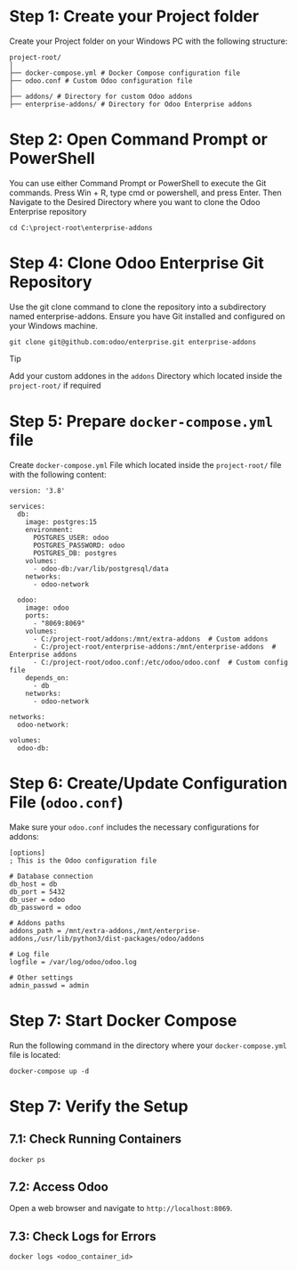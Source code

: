 # Step 1: Create your Project folder
Create your Project folder on your Windows PC with the following structure:
```
project-root/
│
├── docker-compose.yml # Docker Compose configuration file
├── odoo.conf # Custom Odoo configuration file
│
├── addons/ # Directory for custom Odoo addons
├── enterprise-addons/ # Directory for Odoo Enterprise addons
```

# Step 2: Open Command Prompt or PowerShell
You can use either Command Prompt or PowerShell to execute the Git commands. Press Win + R, type cmd or powershell, and press Enter. Then Navigate to the Desired Directory where you want to clone the Odoo Enterprise repository
```
cd C:\project-root\enterprise-addons
```


# Step 4: Clone Odoo Enterprise Git Repository
Use the git clone command to clone the repository into a subdirectory named enterprise-addons. Ensure you have Git installed and configured on your Windows machine.
```
git clone git@github.com:odoo/enterprise.git enterprise-addons
```
> [!TIP]
> Add your custom addones in the `addons` Directory which located inside the `project-root/` if required


# Step 5: Prepare `docker-compose.yml` file
Create `docker-compose.yml` File which located inside the `project-root/` file with the following content:

```
version: '3.8'

services:
  db:
    image: postgres:15
    environment:
      POSTGRES_USER: odoo
      POSTGRES_PASSWORD: odoo
      POSTGRES_DB: postgres
    volumes:
      - odoo-db:/var/lib/postgresql/data
    networks:
      - odoo-network

  odoo:
    image: odoo
    ports:
      - "8069:8069"
    volumes:
      - C:/project-root/addons:/mnt/extra-addons  # Custom addons
      - C:/project-root/enterprise-addons:/mnt/enterprise-addons  # Enterprise addons
      - C:/project-root/odoo.conf:/etc/odoo/odoo.conf  # Custom config file
    depends_on:
      - db
    networks:
      - odoo-network

networks:
  odoo-network:

volumes:
  odoo-db:
```

# Step 6: Create/Update Configuration File (`odoo.conf`)
Make sure your `odoo.conf` includes the necessary configurations for addons:
```
[options]
; This is the Odoo configuration file

# Database connection
db_host = db
db_port = 5432
db_user = odoo
db_password = odoo

# Addons paths
addons_path = /mnt/extra-addons,/mnt/enterprise-addons,/usr/lib/python3/dist-packages/odoo/addons

# Log file
logfile = /var/log/odoo/odoo.log

# Other settings
admin_passwd = admin

```

# Step 7: Start Docker Compose
Run the following command in the directory where your `docker-compose.yml` file is located:
```
docker-compose up -d
```

# Step 7: Verify the Setup
## 7.1: Check Running Containers
```
docker ps
```

## 7.2: Access Odoo
Open a web browser and navigate to `http://localhost:8069`.

## 7.3: Check Logs for Errors
```
docker logs <odoo_container_id>
```


